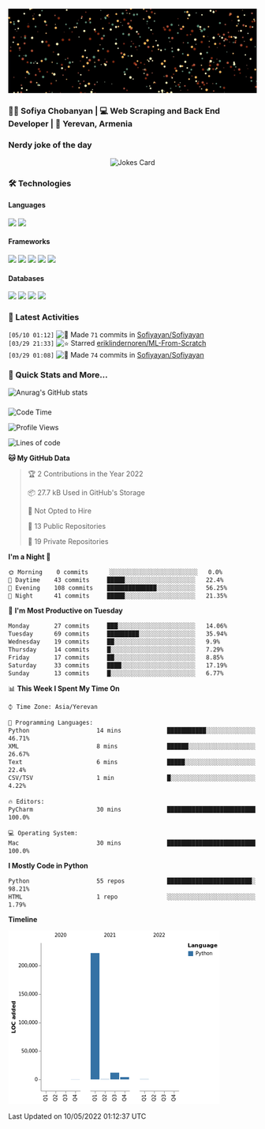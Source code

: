 <p align="center">
  <img src="images/github.gif" alt="Hello, I am Sofiya" />
</p>

<h3> 👩‍💻 Sofiya Chobanyan | 💻 Web Scraping and Back End Developer | 📍 Yerevan, Armenia </h3>


### Nerdy joke of the day

<p align="center">
<img src="https://readme-jokes.vercel.app/api?theme=tokyonight" alt="Jokes Card" />
</p>

### 🛠️ Technologies

#### Languages

<code><img height="30" src="https://img.shields.io/badge/python-3670A0?style=for-the-badge&logo=python&logoColor=ffdd54"></code>
<code><img height="30" src="https://img.shields.io/badge/c++-%2300599C.svg?style=for-the-badge&logo=c%2B%2B&logoColor=white"></code>

#### Frameworks

<code><img height="30" src="https://img.shields.io/badge/django-%23092E20.svg?style=for-the-badge&logo=django&logoColor=white"></code>
<code><img height="30" src="https://img.shields.io/badge/DJANGO-REST-ff1709?style=for-the-badge&logo=django&logoColor=white&color=ff1709&labelColor=gray"></code>
<code><img height="30" src="https://img.shields.io/badge/flask-%23000.svg?style=for-the-badge&logo=flask&logoColor=white"></code>
<code><img height="30" src="https://img.shields.io/badge/-Selenium-brightgreen"></code>
<code><img height="30" src="https://img.shields.io/badge/-Scrapy-green"></code>

#### Databases

<code><img height="30" src="https://img.shields.io/badge/postgres-%23316192.svg?style=for-the-badge&logo=postgresql&logoColor=white"></code>
<code><img height="30" src="https://img.shields.io/badge/sqlite-%2307405e.svg?style=for-the-badge&logo=sqlite&logoColor=white"></code>
<code><img height="30" src="https://img.shields.io/badge/MongoDB-%234ea94b.svg?style=for-the-badge&logo=mongodb&logoColor=white"></code>
<code><img height="30" src="https://img.shields.io/badge/redis-%23DD0031.svg?style=for-the-badge&logo=redis&logoColor=white"></code>


### 💫 Latest Activities

<!--START_SECTION:activity-->
`[05/10 01:12]` <img alt="📝" src="https://github.com/cheesits456/github-activity-readme/raw/master/icons/commit.png" align="top" height="18"> Made `71` commits in [Sofiyayan/Sofiyayan](https://github.com/Sofiyayan/Sofiyayan)  
`[03/29 21:33]` <img alt="⭐" src="https://github.com/cheesits456/github-activity-readme/raw/master/icons/star.png" align="top" height="18"> Starred [eriklindernoren/ML-From-Scratch](https://github.com/eriklindernoren/ML-From-Scratch)  
`[03/29 01:08]` <img alt="📝" src="https://github.com/cheesits456/github-activity-readme/raw/master/icons/commit.png" align="top" height="18"> Made `74` commits in [Sofiyayan/Sofiyayan](https://github.com/Sofiyayan/Sofiyayan)  

</details>
<!--END_SECTION:activity-->


### 🚀 Quick Stats and More...

![Anurag's GitHub stats](https://github-readme-stats.vercel.app/api?username=Sofiyayan&show_icons=true&theme=tokyonight)


### 
<!--START_SECTION:waka-->
![Code Time](http://img.shields.io/badge/Code%20Time-0-blue)

![Profile Views](http://img.shields.io/badge/Profile%20Views-0-blue)

![Lines of code](https://img.shields.io/badge/From%20Hello%20World%20I%27ve%20Written-238%20Thousand%20lines%20of%20code-blue)

**🐱 My GitHub Data** 

> 🏆 2 Contributions in the Year 2022
 > 
> 📦 27.7 kB Used in GitHub's Storage 
 > 
> 🚫 Not Opted to Hire
 > 
> 📜 13 Public Repositories 
 > 
> 🔑 19 Private Repositories  
 > 
**I'm a Night 🦉** 

```text
🌞 Morning    0 commits      ░░░░░░░░░░░░░░░░░░░░░░░░░   0.0% 
🌆 Daytime    43 commits     █████░░░░░░░░░░░░░░░░░░░░   22.4% 
🌃 Evening    108 commits    ██████████████░░░░░░░░░░░   56.25% 
🌙 Night      41 commits     █████░░░░░░░░░░░░░░░░░░░░   21.35%

```
📅 **I'm Most Productive on Tuesday** 

```text
Monday       27 commits     ███░░░░░░░░░░░░░░░░░░░░░░   14.06% 
Tuesday      69 commits     █████████░░░░░░░░░░░░░░░░   35.94% 
Wednesday    19 commits     ██░░░░░░░░░░░░░░░░░░░░░░░   9.9% 
Thursday     14 commits     █░░░░░░░░░░░░░░░░░░░░░░░░   7.29% 
Friday       17 commits     ██░░░░░░░░░░░░░░░░░░░░░░░   8.85% 
Saturday     33 commits     ████░░░░░░░░░░░░░░░░░░░░░   17.19% 
Sunday       13 commits     █░░░░░░░░░░░░░░░░░░░░░░░░   6.77%

```


📊 **This Week I Spent My Time On** 

```text
⌚︎ Time Zone: Asia/Yerevan

💬 Programming Languages: 
Python                   14 mins             ███████████░░░░░░░░░░░░░░   46.71% 
XML                      8 mins              ██████░░░░░░░░░░░░░░░░░░░   26.67% 
Text                     6 mins              █████░░░░░░░░░░░░░░░░░░░░   22.4% 
CSV/TSV                  1 min               █░░░░░░░░░░░░░░░░░░░░░░░░   4.22%

🔥 Editors: 
PyCharm                  30 mins             █████████████████████████   100.0%

💻 Operating System: 
Mac                      30 mins             █████████████████████████   100.0%

```

**I Mostly Code in Python** 

```text
Python                   55 repos            ████████████████████████░   98.21% 
HTML                     1 repo              ░░░░░░░░░░░░░░░░░░░░░░░░░   1.79%

```


**Timeline**

![Chart not found](https://raw.githubusercontent.com/Sofiyayan/Sofiyayan/master/charts/bar_graph.png) 


 Last Updated on 10/05/2022 01:12:37 UTC
<!--END_SECTION:waka-->


<!--
**Sofiyayan/Sofiyayan** is a ✨ _special_ ✨ repository because its `README.md` (this file) appears on your GitHub profile.

Here are some ideas to get you started:

- 🔭 I’m currently working on ...
- 🌱 I’m currently learning ...
- 👯 I’m looking to collaborate on ...
- 🤔 I’m looking for help with ...
- 💬 Ask me about ...
- 📫 How to reach me: ...
- 😄 Pronouns: ...
- ⚡ Fun fact: ...
-->
